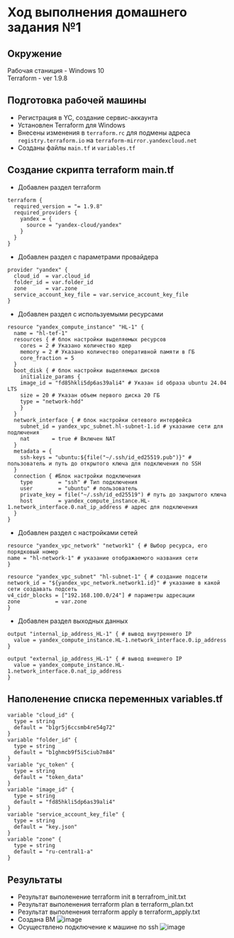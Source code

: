 # Ход выполнения домашнего задания №1
## Окружение
Рабочая станиция - Windows 10  
Terraform - ver 1.9.8  
## Подготовка рабочей машины
- Регистрация в YC, создание сервис-аккаунта 
- Установлен Terraform для Windows 
- Внесены изменения в `terraform.rc` для подмены адреса `registry.terraform.io` на `terraform-mirror.yandexcloud.net`
- Созданы файлы `main.tf` и `variables.tf`
## Создание скрипта terraform main.tf
- Добавлен раздел terraform
```
terraform {
  required_version = "= 1.9.8"
  required_providers {
    yandex = {
      source = "yandex-cloud/yandex"
    }
  }
}
```
- Добавлен раздел с параметрами провайдера
```
provider "yandex" {
  cloud_id  = var.cloud_id
  folder_id = var.folder_id
  zone      = var.zone
  service_account_key_file = var.service_account_key_file
}
```
- Добавлен раздел с используемыми ресурсами
``` 
resource "yandex_compute_instance" "HL-1" {
  name = "hl-tef-1"
  resources { # блок настройки выделяемых ресурсов
    cores = 2 # Указано количество ядер
    memory = 2 # Указано количество оперативной памяти в ГБ
    core_fraction = 5
  }
  boot_disk { # блок настройки выделяемых дисков
    initialize_params {
    image_id = "fd85hkli5dp6as39ali4" # Указан id образа ubuntu 24.04 LTS
    size = 20 # Указан объем первого диска 20 ГБ
    type = "network-hdd"
    }
  }
  network_interface { # блок настройки сетевого интерфейса
    subnet_id = yandex_vpc_subnet.hl-subnet-1.id # указание сети для подлючения
    nat       = true # Включен NAT
  }
  metadata = {
    ssh-keys = "ubuntu:${file("~/.ssh/id_ed25519.pub")}" # пользователь и путь до открытого ключа для подключения по SSH
  }
  connection { #Блок настройки подключения
    type        = "ssh" # Тип подключения 
    user        = "ubuntu" # пользователь
    private_key = file("~/.ssh/id_ed25519") # путь до закрытого ключа
    host        = yandex_compute_instance.HL-1.network_interface.0.nat_ip_address # адрес для подключения
  }
}
```
- Добавлен раздел с настройками сетей
```
resource "yandex_vpc_network" "network1" { # Выбор ресурса, его порядковый номер
name = "hl-network-1" # указание отображаемого названия сети
}

resource "yandex_vpc_subnet" "hl-subnet-1" { # создание подсети 
network_id = "${yandex_vpc_network.network1.id}" # указание в какой сети создавать подсеть
v4_cidr_blocks = ["192.168.100.0/24"] # параметры адресации
zone           = var.zone
}
```
- Добавлен раздел выходных данных
```
output "internal_ip_address_HL-1" { # вывод внутреннего IP
  value = yandex_compute_instance.HL-1.network_interface.0.ip_address
}

output "external_ip_address_HL-1" { # вывод внешнего IP
  value = yandex_compute_instance.HL-1.network_interface.0.nat_ip_address
}
```
## Наполенение списка переменных variables.tf 
```
variable "cloud_id" {
  type = string
  default = "b1gr5j6ccsmb4re54g72"
}
variable "folder_id" {
  type = string
  default = "b1ghmcb9f5i5ciub7m84"
}
variable "yc_token" {
  type = string
  default = "token_data"
}
variable "image_id" {
  type = string
  default = "fd85hkli5dp6as39ali4"
}
variable "service_account_key_file" {
  type = string
  default = "key.json"
}
variable "zone" {
  type = string
  default = "ru-central1-a"
}
```

## Результаты
- Результат выполенение terraform init в terrafrom_init.txt
- Результат выполенения terraform plan в terraform_plan.txt
- Результат выполенения terraform apply в terraform_apply.txt
- Создана ВМ 
![image](https://github.com/user-attachments/assets/62449811-1b27-42db-83bc-c00a0dabacc7)
- Осуществлено подключение к машине по ssh
![image](https://github.com/user-attachments/assets/c82f5d39-05b2-4597-8b8a-cd169bb3cc8a)

